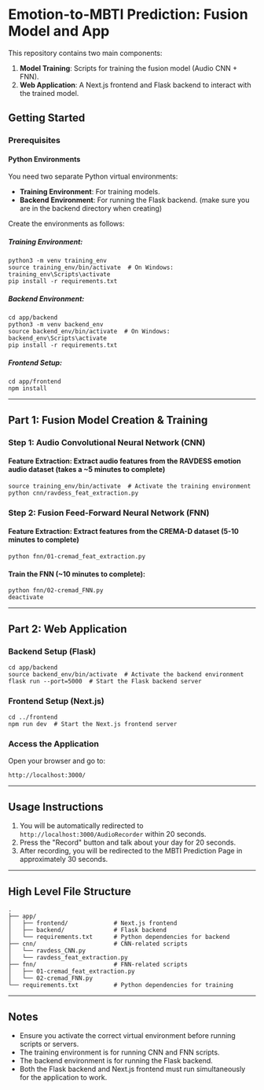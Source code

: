 # Emotion-to-MBTI Prediction: Fusion Model and App

This repository contains two main components:

1. **Model Training**: Scripts for training the fusion model (Audio CNN + FNN).
2. **Web Application**: A Next.js frontend and Flask backend to interact with the trained model.

## Getting Started

### Prerequisites

#### Python Environments

You need two separate Python virtual environments:

- **Training Environment**: For training models.
- **Backend Environment**: For running the Flask backend. (make sure you are in the backend directory when creating)

Create the environments as follows:

##### Training Environment:

    python3 -m venv training_env
    source training_env/bin/activate  # On Windows: training_env\Scripts\activate
    pip install -r requirements.txt

##### Backend Environment:

    cd app/backend
    python3 -m venv backend_env
    source backend_env/bin/activate  # On Windows: backend_env\Scripts\activate
    pip install -r requirements.txt

##### Frontend Setup:

    cd app/frontend
    npm install

---

## Part 1: Fusion Model Creation & Training

### Step 1: Audio Convolutional Neural Network (CNN)

#### Feature Extraction: Extract audio features from the RAVDESS emotion audio dataset (takes a ~5 minutes to complete)

    source training_env/bin/activate  # Activate the training environment
    python cnn/ravdess_feat_extraction.py

### Step 2: Fusion Feed-Forward Neural Network (FNN)

#### Feature Extraction: Extract features from the CREMA-D dataset (5-10 minutes to complete)

    python fnn/01-cremad_feat_extraction.py

#### Train the FNN (~10 minutes to complete):

    python fnn/02-cremad_FNN.py
    deactivate

---

## Part 2: Web Application

### Backend Setup (Flask)

    cd app/backend
    source backend_env/bin/activate  # Activate the backend environment
    flask run --port=5000  # Start the Flask backend server

### Frontend Setup (Next.js)

    cd ../frontend
    npm run dev  # Start the Next.js frontend server

### Access the Application

Open your browser and go to:

    http://localhost:3000/

---

## Usage Instructions

1. You will be automatically redirected to `http://localhost:3000/AudioRecorder` within 20 seconds.
2. Press the "Record" button and talk about your day for 20 seconds.
3. After recording, you will be redirected to the MBTI Prediction Page in approximately 30 seconds.

---

## High Level File Structure

    .
    ├── app/
    │   ├── frontend/             # Next.js frontend
    │   ├── backend/              # Flask backend
    │   └── requirements.txt      # Python dependencies for backend
    ├── cnn/                      # CNN-related scripts
    │   └── ravdess_CNN.py
    │   └── ravdess_feat_extraction.py
    ├── fnn/                      # FNN-related scripts
    │   ├── 01-cremad_feat_extraction.py
    │   └── 02-cremad_FNN.py
    └── requirements.txt          # Python dependencies for training

---

## Notes

- Ensure you activate the correct virtual environment before running scripts or servers.
- The training environment is for running CNN and FNN scripts.
- The backend environment is for running the Flask backend.
- Both the Flask backend and Next.js frontend must run simultaneously for the application to work.
